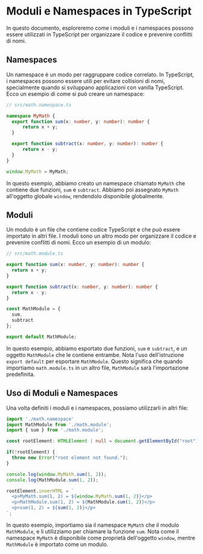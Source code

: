 # Moduli e Namespaces in TypeScript

In questo documento, esploreremo come i moduli e i namespaces possono essere utilizzati in TypeScript per organizzare il codice e prevenire conflitti di nomi.

## Namespaces

Un namespace è un modo per raggruppare codice correlato. In TypeScript, i namespaces possono essere utili per evitare collisioni di nomi, specialmente quando si sviluppano applicazioni con vanilla TypeScript. Ecco un esempio di come si può creare un namespace:

```typescript
// src/math.namespace.ts

namespace MyMath {
  export function sum(x: number, y: number): number {
      return x + y;
  }

  export function subtract(x: number, y: number): number {
      return x - y;
  }
}

window.MyMath = MyMath;
```

In questo esempio, abbiamo creato un namespace chiamato `MyMath` che contiene due funzioni, `sum` e `subtract`. Abbiamo poi assegnato `MyMath` all'oggetto globale `window`, rendendolo disponibile globalmente.

## Moduli

Un modulo è un file che contiene codice TypeScript e che può essere importato in altri file. I moduli sono un altro modo per organizzare il codice e prevenire conflitti di nomi. Ecco un esempio di un modulo:

```typescript
// src/math.module.ts

export function sum(x: number, y: number): number {
  return x + y;
}

export function subtract(x: number, y: number): number {
  return x - y;
}

const MathModule = {
  sum,
  subtract
};

export default MathModule;
```

In questo esempio, abbiamo esportato due funzioni, `sum` e `subtract`, e un oggetto `MathModule` che le contiene entrambe. Nota l'uso dell'istruzione `export default` per esportare `MathModule`. Questo significa che quando importiamo `math.module.ts` in un altro file, `MathModule` sarà l'importazione predefinita.

## Uso di Moduli e Namespaces

Una volta definiti i moduli e i namespaces, possiamo utilizzarli in altri file:

```typescript
import './math.namespace'
import MathModule from './math.module';
import { sum } from './math.module';

const rootElement: HTMLElement | null = document.getElementById("root");

if(!rootElement) {
  throw new Error("root element not found.");
}

console.log(window.MyMath.sum(1, 2));
console.log(MathModule.sum(1, 2));

rootElement.innerHTML = `
  <p>MyMath.sum(1, 2) = ${window.MyMath.sum(1, 2)}</p>
  <p>MathModule.sum(1, 2) = ${MathModule.sum(1, 2)}</p>
  <p>sum(1, 2) = ${sum(1, 2)}</p>
`;
```

In questo esempio, importiamo sia il namespace `MyMath` che il modulo `MathModule`, e li utilizziamo per chiamare la funzione `sum`. Nota come il namespace `MyMath` è disponibile come proprietà dell'oggetto `window`, mentre `MathModule` è importato come un modulo.
